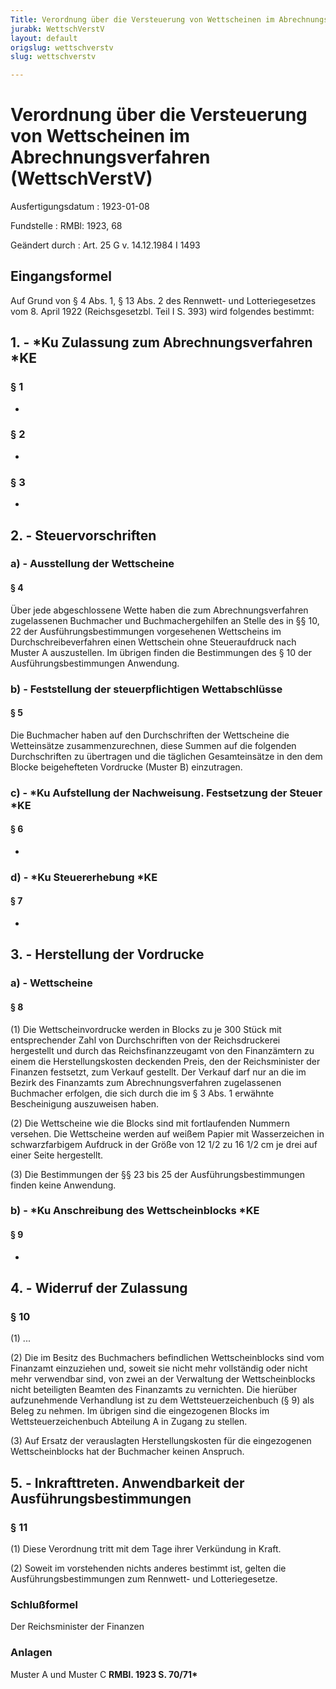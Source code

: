 ```yaml
---
Title: Verordnung über die Versteuerung von Wettscheinen im Abrechnungsverfahren
jurabk: WettschVerstV
layout: default
origslug: wettschverstv
slug: wettschverstv

---
```


# Verordnung über die Versteuerung von Wettscheinen im Abrechnungsverfahren (WettschVerstV)

Ausfertigungsdatum
:   1923-01-08

Fundstelle
:   RMBl: 1923, 68

Geändert durch
:   Art. 25 G v. 14.12.1984 I 1493


## Eingangsformel

Auf Grund von § 4 Abs. 1, § 13 Abs. 2 des Rennwett- und Lotteriegesetzes vom 8. April 1922 (Reichsgesetzbl. Teil I S. 393) wird folgendes bestimmt:


## 1. - \*Ku Zulassung zum Abrechnungsverfahren \*KE



### § 1

-


### § 2

-


### § 3

-


## 2. - Steuervorschriften



### a) - Ausstellung der Wettscheine



#### § 4

Über jede abgeschlossene Wette haben die
zum Abrechnungsverfahren zugelassenen              Buchmacher und Buchmachergehilfen an Stelle des in §§ 10,
22              der Ausführungsbestimmungen vorgesehenen Wettscheins im Durchschreibeverfahren einen Wettschein ohne Steueraufdruck nach Muster A auszustellen. Im übrigen finden die Bestimmungen des § 10 der Ausführungsbestimmungen Anwendung.


### b) - Feststellung der steuerpflichtigen Wettabschlüsse



#### § 5

Die Buchmacher haben auf den Durchschriften der Wettscheine die Wetteinsätze zusammenzurechnen, diese Summen auf die folgenden Durchschriften zu übertragen und die täglichen Gesamteinsätze in den dem Blocke beigehefteten Vordrucke (Muster B) einzutragen.


### c) - \*Ku Aufstellung der Nachweisung. Festsetzung der Steuer \*KE



#### § 6

-


### d) - \*Ku Steuererhebung \*KE



#### § 7

-


## 3. - Herstellung der Vordrucke



### a) - Wettscheine



#### § 8

(1) Die Wettscheinvordrucke werden in Blocks zu je 300 Stück mit entsprechender Zahl von Durchschriften von der
Reichsdruckerei              hergestellt und durch das
Reichsfinanzzeugamt              von den Finanzämtern zu einem die Herstellungskosten deckenden Preis, den der
Reichsminister der Finanzen              festsetzt, zum Verkauf gestellt. Der Verkauf darf nur an die im Bezirk des Finanzamts zum Abrechnungsverfahren zugelassenen Buchmacher erfolgen, die sich durch die im § 3 Abs. 1 erwähnte Bescheinigung auszuweisen haben.

(2) Die Wettscheine wie die Blocks sind mit fortlaufenden Nummern versehen. Die Wettscheine werden auf weißem Papier mit Wasserzeichen in schwarzfarbigem Aufdruck in der Größe von 12 1/2 zu 16 1/2 cm je drei auf einer Seite hergestellt.

(3) Die Bestimmungen der
§§ 23 bis 25              der Ausführungsbestimmungen finden keine Anwendung.


### b) - \*Ku Anschreibung des Wettscheinblocks \*KE



#### § 9

-


## 4. - Widerruf der Zulassung



### § 10

(1) ...

(2) Die im Besitz des Buchmachers befindlichen Wettscheinblocks sind vom Finanzamt einzuziehen und, soweit sie nicht mehr vollständig oder nicht mehr verwendbar sind, von zwei an der Verwaltung der Wettscheinblocks nicht beteiligten Beamten des Finanzamts zu vernichten. Die hierüber aufzunehmende Verhandlung ist zu dem Wettsteuerzeichenbuch (§ 9) als Beleg zu nehmen. Im übrigen sind die eingezogenen Blocks im Wettsteuerzeichenbuch Abteilung A in Zugang zu stellen.

(3) Auf Ersatz der verauslagten Herstellungskosten für die eingezogenen Wettscheinblocks hat der Buchmacher keinen Anspruch.


## 5. - Inkrafttreten. Anwendbarkeit der Ausführungsbestimmungen



### § 11

(1) Diese Verordnung tritt mit dem Tage ihrer Verkündung in Kraft.

(2) Soweit im vorstehenden nichts anderes bestimmt ist, gelten die Ausführungsbestimmungen zum Rennwett- und Lotteriegesetze.


### Schlußformel

Der Reichsminister der Finanzen


### Anlagen

Muster A
und Muster C **RMBl. 1923 S. 70/71\***

